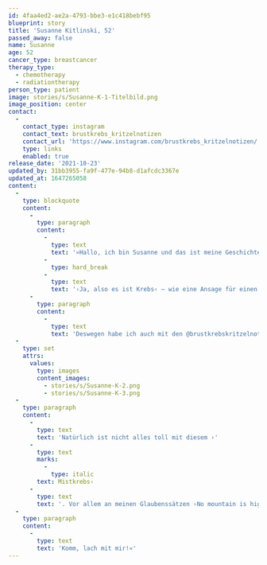 ```yaml
---
id: 4faa4ed2-ae2a-4793-bbe3-e1c418bebf95
blueprint: story
title: 'Susanne Kitlinski, 52'
passed_away: false
name: Susanne
age: 52
cancer_type: breastcancer
therapy_type:
  - chemotherapy
  - radiationtherapy
person_type: patient
image: stories/s/Susanne-K-1-Titelbild.png
image_position: center
contact:
  -
    contact_type: instagram
    contact_text: brustkrebs_kritzelnotizen
    contact_url: 'https://www.instagram.com/brustkrebs_kritzelnotizen/'
    type: links
    enabled: true
release_date: '2021-10-23'
updated_by: 31bb3955-fa9f-477e-94b8-d1afcdc3367e
updated_at: 1647265058
content:
  -
    type: blockquote
    content:
      -
        type: paragraph
        content:
          -
            type: text
            text: '»Hallo, ich bin Susanne und das ist meine Geschichte:'
          -
            type: hard_break
          -
            type: text
            text: '›Ja, also es ist Krebs‹ – wie eine Ansage für einen außerplanmäßigen Halt im Zug, schoss es mir durch den Kopf. Es kam mir so absurd vor, ich hätte so gerne gelacht während dem Diagnosegespräch. Auch wenn mir das Lachen in diesem Moment irgendwo im Hals abhanden gekommen ist, blieb es ein Leitmotiv, um gut mit mir und der Krankheit umzugehen.'
      -
        type: paragraph
        content:
          -
            type: text
            text: 'Deswegen habe ich auch mit den @brustkrebskritzelnotizen angefangen. Meine Erfahrungen mit diesem bescheuerten Brustkrebs teile ich im Comic Stil immer mit einem lachenden Auge, weil Humor so heilsam ist.'
  -
    type: set
    attrs:
      values:
        type: images
        content_images:
          - stories/s/Susanne-K-2.png
          - stories/s/Susanne-K-3.png
  -
    type: paragraph
    content:
      -
        type: text
        text: 'Natürlich ist nicht alles toll mit diesem ›'
      -
        type: text
        marks:
          -
            type: italic
        text: Mistkrebs‹
      -
        type: text
        text: '. Vor allem an meinen Glaubenssätzen ›No mountain is high enough‹ oder ›Nur die Harten kommen in den Garten‹ musste ich ein bisschen basteln. Es ist nicht so einfach für mich Schwäche zuzugeben oder Hilfe anzunehmen. Das habe ich jetzt ganz gut gelernt, denke ich.'
  -
    type: paragraph
    content:
      -
        type: text
        text: 'Komm, lach mit mir!«'
---
```

